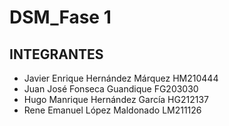 # DSM_Fase 1
## INTEGRANTES

- Javier Enrique Hernández Márquez HM210444
- Juan José Fonseca Guandique FG203030
- Hugo Manrique Hernández García HG212137
- Rene Emanuel López Maldonado LM211126
